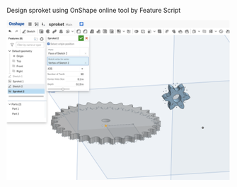 Design sproket using OnShape online tool by Feature Script

![Sproket](https://github.com/movingfinger/hardware-piscine/blob/master/FS_image.png)
